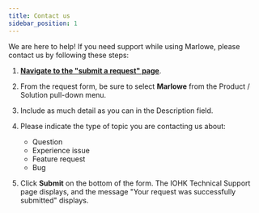 ```yaml
---
title: Contact us
sidebar_position: 1
---
```


We are here to help! If you need support while using Marlowe, please contact us by following these steps: 

1. **[Navigate to the "submit a request" page](https://iohk.zendesk.com/hc/en-us/requests/new)**. 

2. From the request form, be sure to select **Marlowe** from the Product / Solution pull-down menu. 

3. Include as much detail as you can in the Description field. 

4. Please indicate the type of topic you are contacting us about: 

   * Question
   * Experience issue
   * Feature request
   * Bug

5. Click **Submit** on the bottom of the form. The IOHK Technical Support page displays, and the message "Your request was successfully submitted" displays. 
